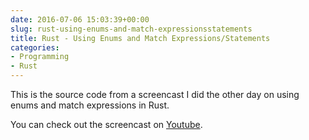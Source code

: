 ```yaml
---
date: 2016-07-06 15:03:39+00:00
slug: rust-using-enums-and-match-expressionsstatements
title: Rust - Using Enums and Match Expressions/Statements
categories:
- Programming
- Rust
---
```


This is the source code from a screencast I did the other day on using enums and match expressions in Rust.

You can check out the screencast on [Youtube](https://www.youtube.com/watch?v=7D9GE3-o54o).

<script src="https://gist.github.com/LeoTindall/0cf24631f56ff3f7918b73eb543d1f1c.js"></script>


